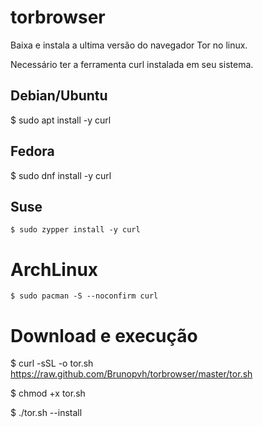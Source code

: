 # torbrowser
Baixa e instala a ultima versão do navegador Tor no linux.

Necessário ter a ferramenta curl instalada em seu sistema.

## Debian/Ubuntu

   $ sudo apt install -y curl
   
## Fedora

   $ sudo dnf install -y curl
   
 ## Suse
 
    $ sudo zypper install -y curl
    
 # ArchLinux
 
    $ sudo pacman -S --noconfirm curl
     
          
# Download e execução

   $ curl -sSL -o tor.sh https://raw.github.com/Brunopvh/torbrowser/master/tor.sh
   
   $ chmod +x tor.sh
   
   $ ./tor.sh --install
